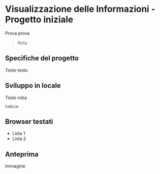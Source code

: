 # Visualizzazione delle Informazioni - Progetto iniziale
Prova prova
> Nota

## Specifiche del progetto
Testo testo

## Sviluppo in locale
Testo roba
```
Codice
```

## Browser testati
- Lista 1
- Lista 2

## Anteprima
Immagine
